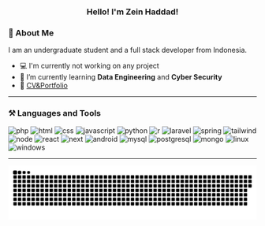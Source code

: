 <h3 align="center">Hello! I'm Zein Haddad!</h3>

### 🧑 About Me

I am an undergraduate student and a full stack developer from Indonesia.  

- 💻 I'm currently not working on any project
- 🌱 I’m currently learning **Data Engineering** and **Cyber Security**
- 📄 [CV&Portfolio](https://zeinhaddad.sytes.net/)

---

### ⚒ Languages and Tools

<p>
    <img src="https://cdn.jsdelivr.net/gh/devicons/devicon/icons/php/php-original.svg" title="PHP" alt="php" width="40" height="40" />
    <img src="https://cdn.jsdelivr.net/gh/devicons/devicon/icons/html5/html5-original.svg" title="HTML5" alt="html" width="40" height="40" />
    <img src="https://cdn.jsdelivr.net/gh/devicons/devicon/icons/css3/css3-original.svg" title="CSS3" alt="css" width="40" height="40" />
    <img src="https://cdn.jsdelivr.net/gh/devicons/devicon/icons/javascript/javascript-original.svg" title="Javascript" alt="javascript" width="40" height="40" />
    <img src="https://cdn.jsdelivr.net/gh/devicons/devicon/icons/python/python-original.svg" title="Python" alt="python" width="40" height="40" />
    <img src="https://cdn.jsdelivr.net/gh/devicons/devicon/icons/rstudio/rstudio-original.svg" title="R" alt="r" width="40" height="40" />
    <img src="https://cdn.jsdelivr.net/gh/devicons/devicon/icons/laravel/laravel-original.svg" title="Laravel" alt="laravel" width="40" height="40" />
    <img src="https://cdn.jsdelivr.net/gh/devicons/devicon/icons/spring/spring-original.svg" title="Spring" alt="spring" width="40" height="40" />
    <img src="https://cdn.jsdelivr.net/gh/devicons/devicon/icons/tailwindcss/tailwindcss-original.svg" title="Tailwind" alt="tailwind" width="40" height="40" />
    <img src="https://cdn.jsdelivr.net/gh/devicons/devicon/icons/nodejs/nodejs-original.svg" title="Node JS" alt="node" width="40" height="40" />
    <img src="https://cdn.jsdelivr.net/gh/devicons/devicon/icons/react/react-original.svg" title="React" alt="react" width="40" height="40" />
    <img src="https://cdn.jsdelivr.net/gh/devicons/devicon/icons/nextjs/nextjs-line.svg" title="Next JS" alt="next" width="40" height="40" />
    <img src="https://cdn.jsdelivr.net/gh/devicons/devicon/icons/android/android-original.svg" title="Android" alt="android" width="40" height="40" />
    <img src="https://cdn.jsdelivr.net/gh/devicons/devicon/icons/mysql/mysql-original.svg" title="MySQL" alt="mysql" width="40" height="40" />
    <img src="https://cdn.jsdelivr.net/gh/devicons/devicon/icons/postgresql/postgresql-original.svg" title="PostgreSQL" alt="postgresql" width="40" height="40" />
    <img src="https://cdn.jsdelivr.net/gh/devicons/devicon/icons/mongodb/mongodb-original.svg" title="MongoDB" alt="mongo" width="40" height="40" />
    <img src="https://cdn.jsdelivr.net/gh/devicons/devicon/icons/linux/linux-original.svg" title="Linux" alt="linux" width="40" height="40" />
    <img src="https://cdn.jsdelivr.net/gh/devicons/devicon/icons/windows8/windows8-original.svg" title="Windows" alt="windows" width="40" height="40" />
    <!-- <img src="" title="" alt="" width="40" height="40" /> -->
</p>

---

<picture>
  <source media="(prefers-color-scheme: dark)" srcset="https://raw.githubusercontent.com/zein3/zein3/output/github-contribution-grid-snake-dark.svg">
  <source media="(prefers-color-scheme: light)" srcset="https://raw.githubusercontent.com/zein3/zein3/output/github-contribution-grid-snake.svg">
  <img alt="github-snake" src="https://raw.githubusercontent.com/zein3/zein3/output/github-contribution-grid-snake.svg">
</picture>
